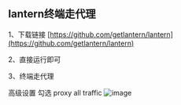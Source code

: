## lantern终端走代理

1、下载链接
[https://github.com/getlantern/lantern](https://github.com/getlantern/lantern)

2、直接运行即可

3、终端走代理

高级设置
勾选 proxy all traffic
![image](https://user-images.githubusercontent.com/32926995/124423870-96d15200-dd98-11eb-8480-537367386970.png)
